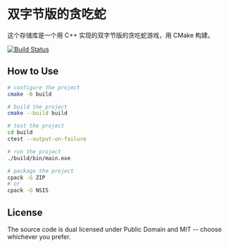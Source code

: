 # 双字节版的贪吃蛇
这个存储库是一个用 C++ 实现的双字节版的贪吃蛇游戏，用 CMake 构建。 

[![Build Status](https://github.com/xLab-HDU/s051cmake-console-snake/actions/workflows/ci.yml/badge.svg)](https://github.com/xLab-HDU/s051cmake-console-snake/actions)

## How to Use

```sh
# configure the project
cmake -B build

# build the project
cmake --build build

# test the project
cd build
ctest --output-on-failure

# run the project
./build/bin/main.exe

# package the project
cpack -G ZIP
# or
cpack -G NSIS
```

## License

The source code is dual licensed under Public Domain and MIT -- choose whichever you prefer.
